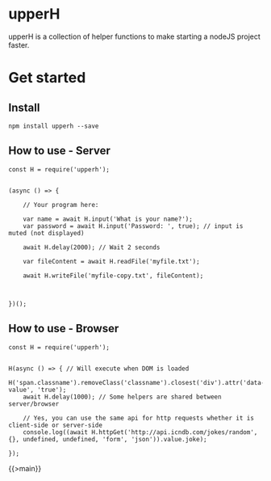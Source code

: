 # upperH

upperH is a collection of helper functions to make starting a nodeJS project faster.

# Get started

## Install
```
npm install upperh --save
```

## How to use - Server

```
const H = require('upperh');


(async () => {

	// Your program here:

	var name = await H.input('What is your name?');
	var password = await H.input('Password: ', true); // input is muted (not displayed)

	await H.delay(2000); // Wait 2 seconds

	var fileContent = await H.readFile('myfile.txt');

	await H.writeFile('myfile-copy.txt', fileContent);



})();
```

## How to use - Browser

```
const H = require('upperh');


H(async () => { // Will execute when DOM is loaded
	H('span.classname').removeClass('classname').closest('div').attr('data-value', 'true');
	await H.delay(1000); // Some helpers are shared between server/browser

	// Yes, you can use the same api for http requests whether it is client-side or server-side
	console.log((await H.httpGet('http://api.icndb.com/jokes/random', {}, undefined, undefined, 'form', 'json')).value.joke);

});
```


{{>main}}
